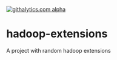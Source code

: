 [![githalytics.com alpha](https://cruel-carlota.pagodabox.com/431247ad1c7ddc6490b40d1cab7c2943 "githalytics.com")](http://githalytics.com/ITXpander/hadoop-extensions)

hadoop-extensions
=================

A project with random hadoop extensions
